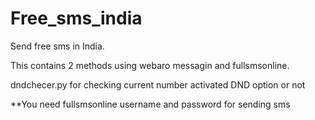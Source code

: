 # Free_sms_india
Send free sms in India.

This contains 2 methods using webaro messagin and fullsmsonline.

dndchecer.py for checking current number activated DND option or not

**You need fullsmsonline username and password for sending sms
